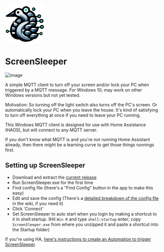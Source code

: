 ![image](SleepScreenWPF/screensleeper-logo-128.png)

# ScreenSleeper

![image](https://github.com/pengowray/ScreenSleeper/assets/800133/e457f06a-12f9-4a50-b25e-5b32147e8099)

A simple MQTT client to turn off your screen and/or lock your PC when triggered by a MQTT message. For Windows 10; may work on other Windows versions but not yet tested.

Motivation: So turning off the light switch also turns off the PC's screen. Or automatically lock your PC when you leave the house. It's kind of satisfying to turn off everything at once if you need to leave your PC running.

This Windows MQTT client is designed for use with Home Assistance (HAOS), but will connect to any MQTT server.

If you don't know what MQTT is and you're not running Home Assistant already, then there might be a learning curve to get those things runnings first.

## Setting up ScreenSleeper

* Download and extract the [current release](https://github.com/pengowray/ScreenSleeper/releases)
* Run ScreenSleeper.exe for the first time
* Find config file (there's a "Find Config" button in the app to make this easy)
* Edit and save the config (There's a [detailed breakdown of the config file](https://github.com/pengowray/ScreenSleeper/wiki/config) in the wiki, if you need it)
* Click 'Connect'
* Set ScreenSleeper to auto start when you login by making a shortcut to it in shell:startup. (Hit `Win R` and type `shell:startup` enter; copy `ScreenSleeper.exe` from where you unzipped it and paste a shortcut into the Startup folder)

If you're using HA, [here's instructions to create an Automation to trigger ScreenSleeper](https://github.com/pengowray/ScreenSleeper/wiki/Home-Assistant-automation).
